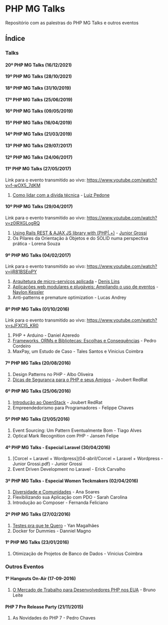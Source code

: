 # PHP MG Talks

Repositório com as palestras do PHP MG Talks e outros eventos

## Índice
### Talks


#### 20º PHP MG Talks (16/12/2021)

#### 19º PHP MG Talks (28/10/2021)

#### 18º PHP MG Talks (31/10/2019)

#### 17º PHP MG Talks (25/06/2019)

#### 16º PHP MG Talks (09/05/2019)

#### 15º PHP MG Talks (16/04/2019)

#### 14º PHP MG Talks (21/03/2019)

#### 13º PHP MG Talks (29/07/2017)

#### 12º PHP MG Talks (24/06/2017)

#### 11º PHP MG Talks (27/05/2017)
Link para o evento transmitido ao vivo: https://www.youtube.com/watch?v=f-wOX5_7dKM

1. [Como lidar com a dívida técnica](https://drive.google.com/open?id=0BwZatdeYtUtobnI2RTV3bktNc3c) - [Luiz Pedone](http://luizpedone.com/)

#### 10º PHP MG Talks (29/04/2017)
Link para o evento transmitido ao vivo: https://www.youtube.com/watch?v=z0lRXGLogRQ

1. [Using Rails REST & AJAX JS library with (PHP|.+)](https://speakerdeck.com/jgrossi/using-rails-rest-and-ajax-js-library-with-php-dot-plus) - [Junior Grossi](https://github.com/jgrossi)
2. Os Pilares da Orientação à Objetos e do SOLID numa perspectiva prática - Lorena Souza

#### 9º PHP MG Talks (04/02/2017)
Link para o evento transmitido ao vivo: https://www.youtube.com/watch?v=ijR81BSEpPY

1. [Arquitetura de micro-serviços aplicada](https://docs.google.com/presentation/d/1WcJgf0g9lcrEadv1DBicqAh4z4gCHVRsb5PqiHcnYkg/edit?usp=sharing) - [Denis Lins](https://github.com/denislins)
2. [Aplicações web modulares e plugáveis: Ampliando o uso de eventos](http://www.naylonkessler.com/lectures/modular-pluggable-web-applications.pdf) - [Naylon Kessler](http://www.naylonkessler.com)
3. Anti-patterns e premature optimization - Lucas Andrey

#### 8º PHP MG Talks (01/10/2016)
Link para o evento transmitido ao vivo: https://www.youtube.com/watch?v=sJFXCI5_KR0

1. PHP + Arduino - Daniel Azeredo
2. [Frameworks, ORMs e Bibliotecas: Escolhas e Consequências](http://slides.com/naroga/deck#/) - Pedro Cordeiro
3. MaxPay, um Estudo de Caso - Tales Santos e Vinicius Coimbra

#### 7º PHP MG Talks (20/08/2016)
1. Design Patterns no PHP - Albo Oliveira
2. [Dicas de Segurança para o PHP e seus Amigos](http://pt.slideshare.net/JoubertGuimaresdeAss/dicas-de-segurana-para-o-php-e-seus-amigos) - Joubert RedRat

#### 6º PHP MG Talks (25/06/2016)
1. [Introdução ao OpenStack](http://pt.slideshare.net/JoubertGuimaresdeAss/introduo-ao-openstack) - Joubert RedRat
2. Empreendedorismo para Programadores - Felippe Chaves

#### 5º PHP MG Talks (21/05/2016)
1. Event Sourcing: Um Pattern Eventualmente Bom - Tiago Alves
2. Optical Mark Recognition com PHP - Jansen Felipe

#### 4º PHP MG Talks - Especial Laravel (30/04/2016)
1. [Corcel = Laravel + Wordpress](04-abril/Corcel = Laravel + Wordpress - Junior Grossi.pdf) - Junior Grossi
2. Event Driven Development no Laravel - Erick Carvalho

#### 3º PHP MG Talks - Especial Women Teckmakers (02/04/2016)
1. [Diversidade e Comunidades](http://www.slideshare.net/annemaxime/diversidade-e-cincia-todas-as-provas-que-voc-precisava) - Ana Soares
2. Flexibilizando sua Aplicação com PDO - Sarah Carolina
3. Introdução ao Composer - Fernanda Feliciano

#### 2º PHP MG Talks (27/02/2016)
1. [Testes pra que te Quero](http://slides.com/yanmagale/testes-pra-que-te-quero#/) - Yan Magalhães
2. Docker for Dummies - Danniel Magno

#### 1º PHP MG Talks (23/01/2016)
1. Otimização de Projetos de Banco de Dados - Vinicius Coimbra

### Outros Eventos
#### 1º Hangouts On-Air (17-09-2016)
1. [O Mercado de Trabalho para Desenvolvedores PHP nos EUA](https://www.youtube.com/watch?v=T6TKmxZzT4Q) - Bruno Leite

#### PHP 7 Pre Release Party (21/11/2015)
1. As Novidades do PHP 7 - Pedro Chaves
